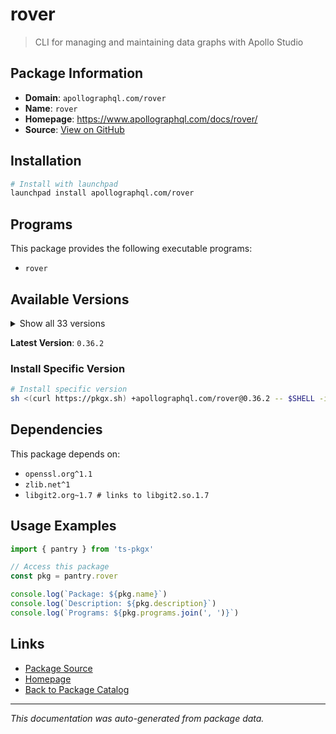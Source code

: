 # rover

> CLI for managing and maintaining data graphs with Apollo Studio

## Package Information

- **Domain**: `apollographql.com/rover`
- **Name**: `rover`
- **Homepage**: https://www.apollographql.com/docs/rover/
- **Source**: [View on GitHub](https://github.com/pkgxdev/pantry/tree/main/projects/apollographql.com/rover/package.yml)

## Installation

```bash
# Install with launchpad
launchpad install apollographql.com/rover
```

## Programs

This package provides the following executable programs:

- `rover`

## Available Versions

<details>
<summary>Show all 33 versions</summary>

- `0.36.2`, `0.36.1`, `0.36.0`, `0.35.0`, `0.34.1`
- `0.34.0`, `0.33.0`, `0.32.1`, `0.32.0`, `0.31.2`
- `0.31.1`, `0.31.0`, `0.30.0`, `0.29.1`, `0.29.0`
- `0.28.1`, `0.28.0`, `0.27.2`, `0.27.1`, `0.27.0`
- `0.26.3`, `0.26.2`, `0.26.1`, `0.26.0`, `0.25.0`
- `0.24.0`, `0.23.0`, `0.22.0`, `0.21.0`, `0.20.0`
- `0.19.1`, `0.19.0`, `0.18.1`

</details>

**Latest Version**: `0.36.2`

### Install Specific Version

```bash
# Install specific version
sh <(curl https://pkgx.sh) +apollographql.com/rover@0.36.2 -- $SHELL -i
```

## Dependencies

This package depends on:

- `openssl.org^1.1`
- `zlib.net^1`
- `libgit2.org~1.7 # links to libgit2.so.1.7`

## Usage Examples

```typescript
import { pantry } from 'ts-pkgx'

// Access this package
const pkg = pantry.rover

console.log(`Package: ${pkg.name}`)
console.log(`Description: ${pkg.description}`)
console.log(`Programs: ${pkg.programs.join(', ')}`)
```

## Links

- [Package Source](https://github.com/pkgxdev/pantry/tree/main/projects/apollographql.com/rover/package.yml)
- [Homepage](https://www.apollographql.com/docs/rover/)
- [Back to Package Catalog](../../../package-catalog.md)

---

*This documentation was auto-generated from package data.*
